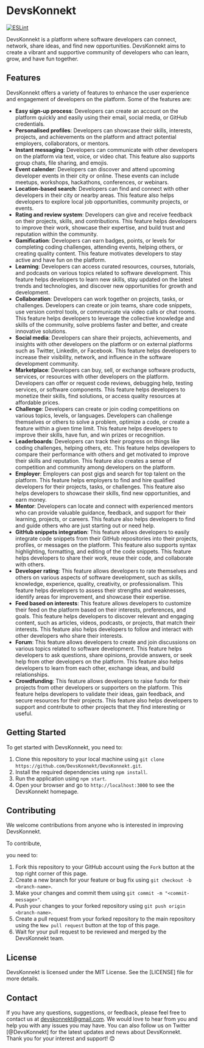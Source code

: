 # DevsKonnekt

[![ESLint](https://github.com/DevsKonnekt/DevsKonnekt/actions/workflows/eslint.yml/badge.svg?branch=main)](https://github.com/DevsKonnekt/DevsKonnekt/actions/workflows/eslint.yml)

DevsKonnekt is a platform where software developers can connect, network, share ideas, and find new opportunities. DevsKonnekt aims to create a vibrant and supportive community of developers who can learn, grow, and have fun together.

## Features

DevsKonnekt offers a variety of features to enhance the user experience and engagement of developers on the platform. Some of the features are:

- **Easy sign-up process**: Developers can create an account on the platform quickly and easily using their email, social media, or GitHub credentials.
- **Personalised profiles**: Developers can showcase their skills, interests, projects, and achievements on the platform and attract potential employers, collaborators, or mentors.
- **Instant messaging**: Developers can communicate with other developers on the platform via text, voice, or video chat. This feature also supports group chats, file sharing, and emojis.
- **Event calender**: Developers can discover and attend upcoming developer events in their city or online. These events can include meetups, workshops, hackathons, conferences, or webinars.
- **Location-based search**: Developers can find and connect with other developers in their city or nearby areas. This feature also helps developers to explore local job opportunities, community projects, or events.
- **Rating and review system**: Developers can give and receive feedback on their projects, skills, and contributions. This feature helps developers to improve their work, showcase their expertise, and build trust and reputation within the community.
- **Gamification**: Developers can earn badges, points, or levels for completing coding challenges, attending events, helping others, or creating quality content. This feature motivates developers to stay active and have fun on the platform.
- **Learning**: Developers can access curated resources, courses, tutorials, and podcasts on various topics related to software development. This feature helps developers to learn new skills, stay updated on the latest trends and technologies, and discover new opportunities for growth and development.
- **Collaboration**: Developers can work together on projects, tasks, or challenges. Developers can create or join teams, share code snippets, use version control tools, or communicate via video calls or chat rooms. This feature helps developers to leverage the collective knowledge and skills of the community, solve problems faster and better, and create innovative solutions.
- **Social media**: Developers can share their projects, achievements, and insights with other developers on the platform or on external platforms such as Twitter, LinkedIn, or Facebook. This feature helps developers to increase their visibility, network, and influence in the software development community.
- **Marketplace**: Developers can buy, sell, or exchange software products,
services,
or resources with other developers on the platform. Developers can offer or request code reviews,
debugging help,
testing services,
or software components. This feature helps developers to monetize their skills,
find solutions,
or access quality resources at affordable prices.
- **Challenge**: Developers can create or join coding competitions on various topics,
levels,
or languages. Developers can challenge themselves or others to solve a problem,
optimize a code,
or create a feature within a given time limit. This feature helps developers to improve their skills,
have fun,
and win prizes or recognition.
- **Leaderboards**: Developers can track their progress on things like coding challenges,
helping others,
etc. This feature helps developers to compare their performance with others and get motivated to improve their skills and reputation. This feature also creates a sense of competition and community among developers on the platform.
- **Employer**: Employers can post gigs and search for top talent on the platform. This feature helps employers to find and hire qualified developers for their projects,
tasks,
or challenges. This feature also helps developers to showcase their skills,
find new opportunities,
and earn money.
- **Mentor**: Developers can locate and connect with experienced mentors who can provide valuable guidance,
feedback,
and support for their learning,
projects,
or careers. This feature also helps developers to find and guide others who are just starting out or need help.
- **GitHub snippets integration**: This feature allows developers to easily integrate code snippets from their GitHub repositories into their projects, profiles, or messages on the platform. This feature also supports syntax highlighting, formatting, and editing of the code snippets. This feature helps developers to share their work, reuse their code, and collaborate with others.
- **Developer rating**: This feature allows developers to rate themselves and others on various aspects of software development, such as skills, knowledge, experience, quality, creativity, or professionalism. This feature helps developers to assess their strengths and weaknesses, identify areas for improvement, and showcase their expertise.
- **Feed based on interests**: This feature allows developers to customize their feed on the platform based on their interests, preferences, and goals. This feature helps developers to discover relevant and engaging content, such as articles, videos, podcasts, or projects, that match their interests. This feature also helps developers to follow and interact with other developers who share their interests.
- **Forum**: This feature allows developers to create and join discussions on various topics related to software development. This feature helps developers to ask questions, share opinions, provide answers, or seek help from other developers on the platform. This feature also helps developers to learn from each other, exchange ideas, and build relationships.
- **Crowdfunding**: This feature allows developers to raise funds for their projects from other developers or supporters on the platform. This feature helps developers to validate their ideas, gain feedback, and secure resources for their projects. This feature also helps developers to support and contribute to other projects that they find interesting or useful.

## Getting Started

To get started with DevsKonnekt, you need to:

1. Clone this repository to your local machine using `git clone https://github.com/DevsKonnekt/DevsKonnekt.git`.
2. Install the required dependencies using `npm install`.
3. Run the application using `npm start`.
4. Open your browser and go to `http://localhost:3000` to see the DevsKonnekt homepage.

## Contributing

We welcome contributions from anyone who is interested in improving DevsKonnekt.

To contribute,

you need to:

1. Fork this repository to your GitHub account using the `Fork` button at the top right corner of this page.
2. Create a new branch for your feature or bug fix using `git checkout -b <branch-name>`.
3. Make your changes and commit them using `git commit -m "<commit-message>"`.
4. Push your changes to your forked repository using `git push origin <branch-name>`.
5. Create a pull request from your forked repository to the main repository using the `New pull request` button at the top of this page.
6. Wait for your pull request to be reviewed and merged by the DevsKonnekt team.

## License

DevsKonnekt is licensed under the MIT License. See the [LICENSE] file for more details.

## Contact

If you have any questions, suggestions, or feedback, please feel free to contact us at devskonnekt@gmail.com. We would love to hear from you and help you with any issues you may have. You can also follow us on Twitter [@DevsKonnekt] for the latest updates and news about DevsKonnekt. Thank you for your interest and support! 😊
